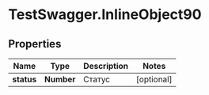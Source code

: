 # TestSwagger.InlineObject90

## Properties

Name | Type | Description | Notes
------------ | ------------- | ------------- | -------------
**status** | **Number** | Статус | [optional] 


